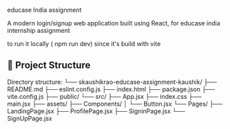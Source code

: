 educase India assignment 

A modern login/signup web application built using React, for educase india internship assignment


to run it locally ( npm run dev)
since it's build with vite
## 📁 Project Structure

Directory structure:
└── skaushikrao-educase-assignment-kaushik/
    ├── README.md
    ├── eslint.config.js
    ├── index.html
    ├── package.json
    ├── vite.config.js
    ├── public/
    └── src/
        ├── App.jsx
        ├── index.css
        ├── main.jsx
        ├── assets/
        ├── Components/
        │   └── Button.jsx
        └── Pages/
            ├── LandingPage.jsx
            ├── ProfilePage.jsx
            ├── SigninPage.jsx
            └── SignUpPage.jsx
